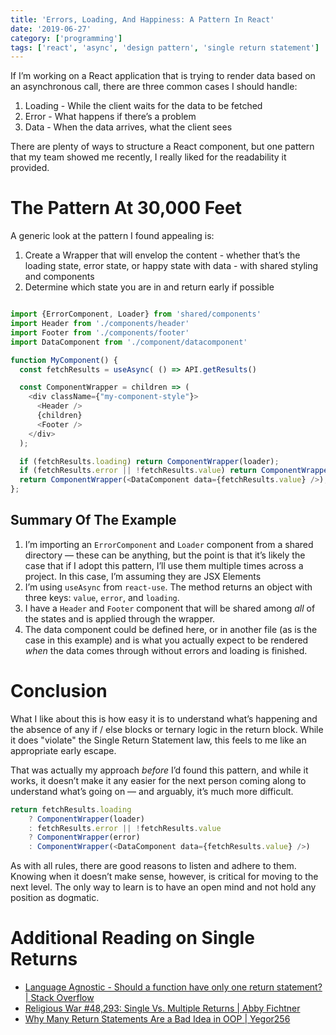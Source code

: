 ```yaml
---
title: 'Errors, Loading, And Happiness: A Pattern In React'
date: '2019-06-27'
category: ['programming']
tags: ['react', 'async', 'design pattern', 'single return statement']
---
```


If I’m working on a React application that is trying to render data based on an asynchronous call, there are three common cases I should handle:

1. Loading - While the client waits for the data to be fetched
2. Error - What happens if there’s a problem
3. Data - When the data arrives, what the client sees

There are plenty of ways to structure a React component, but one pattern that my team showed me recently, I really liked for the readability it provided.

# The Pattern At 30,000 Feet

A generic look at the pattern I found appealing is:

1. Create a Wrapper that will envelop the content - whether that’s the loading state, error state, or happy state with data - with shared styling and components
2. Determine which state you are in and return early if possible

```javascript

import {ErrorComponent, Loader} from 'shared/components'
import Header from './components/header'
import Footer from './components/footer'
import DataComponent from './component/datacomponent'

function MyComponent() {
  const fetchResults = useAsync( () => API.getResults()

  const ComponentWrapper = children => (
    <div className={"my-component-style"}>
      <Header />
      {children}
      <Footer />
    </div>
  );

  if (fetchResults.loading) return ComponentWrapper(loader);
  if (fetchResults.error || !fetchResults.value) return ComponentWrapper(error);
  return ComponentWrapper(<DataComponent data={fetchResults.value} />);
};

```

## Summary Of The Example

1. I’m importing an `ErrorComponent` and `Loader` component from a shared directory — these can be anything, but the point is that it’s likely the case that if I adopt this pattern, I’ll use them multiple times across a project. In this case, I’m assuming they are JSX Elements
2. I’m using `useAsync` from `react-use`. The method returns an object with three keys: `value`, `error`, and `loading`.
3. I have a `Header` and `Footer` component that will be shared among _all_ of the states and is applied through the wrapper.
4. The data component could be defined here, or in another file (as is the case in this example) and is what you actually expect to be rendered _when_ the data comes through without errors and loading is finished.

# Conclusion

What I like about this is how easy it is to understand what’s happening and the absence of any if / else blocks or ternary logic in the return block. While it does "violate" the Single Return Statement law, this feels to me like an appropriate early escape.

That was actually my approach _before_ I’d found this pattern, and while it works, it doesn’t make it any easier for the next person coming along to understand what’s going on — and arguably, it’s much more difficult.

```javascript
return fetchResults.loading
    ? ComponentWrapper(loader)
    : fetchResults.error || !fetchResults.value
    ? ComponentWrapper(error)
    : ComponentWrapper(<DataComponent data={fetchResults.value} />)
```

As with all rules, there are good reasons to listen and adhere to them. Knowing when it doesn’t make sense, however, is critical for moving to the next level. The only way to learn is to have an open mind and not hold any position as dogmatic.

# Additional Reading on Single Returns

-   [Language Agnostic - Should a function have only one return statement? | Stack Overflow](https://stackoverflow.com/questions/36707/should-a-function-have-only-one-return-statement)
-   [Religious War #48,293: Single Vs. Multiple Returns | Abby Fichtner](https://hackerchick.com/religious-war-48293-single-vs-multiple/)
-   [Why Many Return Statements Are a Bad Idea in OOP | Yegor256](https://www.yegor256.com/2015/08/18/multiple-return-statements-in-oop.html)
